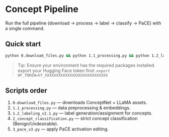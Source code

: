 # Concept Pipeline

Run the full pipeline (download → process → label → classify → PaCE) with a single command.

## Quick start

```bash
python 0.download_files.py && python 1.1_processing.py && python 1.2_labeling_v2.1.py && python 2_concept_classification.py && python 3_pace_v3.py
```

> Tip: Ensure your environment has the required packages installed. 
export your Hugging Face token first:
> `export HF_TOKEN=hf_XXXXXXXXXXXXXXXXXXXXXXXXXXXX`

## Scripts order

1. `0.download_files.py` — downloads ConceptNet + LLaMA assets.
2. `1.1_processing.py` — data preprocessing & embeddings.
3. `1.2_labeling_v2.1.py` — label generation/assignment for concepts.
4. `2_concept_classification.py` — strict concept classification (Benign/Undesirable).
5. `3_pace_v3.py` — apply PaCE activation editing.
